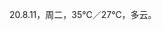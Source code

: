 <link href="../../css/style.css" rel="stylesheet" type="text/css" />

<span class="fzzy">20.8.11，周二，35℃／27℃，多云。


